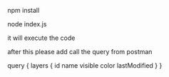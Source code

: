 npm install

node index.js

it will execute the code

after this please add call the query from postman

query {
  layers {
    id
    name
    visible
    color
    lastModified
  }
}
